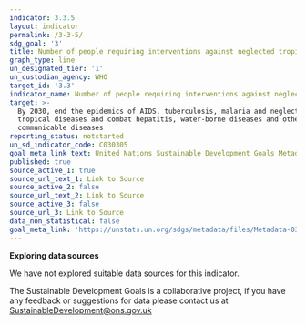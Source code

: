 ```yaml
---
indicator: 3.3.5
layout: indicator
permalink: /3-3-5/
sdg_goal: '3'
title: Number of people requiring interventions against neglected tropical diseases
graph_type: line
un_designated_tier: '1'
un_custodian_agency: WHO
target_id: '3.3'
indicator_name: Number of people requiring interventions against neglected tropical diseases
target: >-
  By 2030, end the epidemics of AIDS, tuberculosis, malaria and neglected
  tropical diseases and combat hepatitis, water-borne diseases and other
  communicable diseases
reporting_status: notstarted
un_sd_indicator_code: C030305
goal_meta_link_text: United Nations Sustainable Development Goals Metadata (pdf 865kB)
published: true
source_active_1: true
source_url_text_1: Link to Source
source_active_2: false
source_url_text_2: Link to Source
source_active_3: false
source_url_3: Link to Source
data_non_statistical: false
goal_meta_link: 'https://unstats.un.org/sdgs/metadata/files/Metadata-03-03-05.pdf'
---
```

**Exploring data sources**

We have not explored suitable data sources for this indicator. 

The Sustainable Development Goals is a collaborative project, if you have any feedback or suggestions for data please contact us at <SustainableDevelopment@ons.gov.uk>
